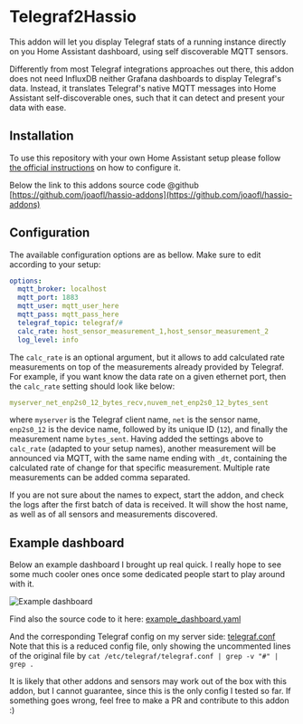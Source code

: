 # Telegraf2Hassio

This addon will let you display Telegraf stats of a running instance directly on you Home Assistant dashboard, using self discoverable MQTT sensors.

Differently from most Telegraf integrations approaches out there, this addon does not need InfluxDB neither Grafana dashboards to display Telegraf's data.
Instead, it translates Telegraf's native MQTT messages into Home Assistant self-discoverable ones, such that it can detect and present your data with ease.

## Installation

To use this repository with your own Home Assistant setup please follow [the official instructions](https://www.home-assistant.io/common-tasks/supervised/#installing-third-party-add-ons) on how to configure it.

Below the link to this addons source code @github [https://github.com/joaofl/hassio-addons](https://github.com/joaofl/hassio-addons)

## Configuration

The available configuration options are as bellow. Make sure to edit
according to your setup:

```yaml
options:
  mqtt_broker: localhost
  mqtt_port: 1883
  mqtt_user: mqtt_user_here
  mqtt_pass: mqtt_pass_here
  telegraf_topic: telegraf/#
  calc_rate: host_sensor_measurement_1,host_sensor_measurement_2
  log_level: info
```

The `calc_rate` is an optional argument, but it allows to add calculated rate measurements on top of the measurements already provided by Telegraf.
For example, if you want know the data rate on a given ethernet port, then the `calc_rate` setting should look like below: 

```yaml
myserver_net_enp2s0_12_bytes_recv,nuvem_net_enp2s0_12_bytes_sent
```
where `myserver` is the Telegraf client name, `net` is the sensor name, `enp2s0_12` is the device name, followed by its unique ID (`12`), and finally the measurement name `bytes_sent`.
Having added the settings above to `calc_rate` (adapted to your setup names), another measurement will be announced via MQTT, with the same name ending with `_dt`, containing the calculated rate of change for that specific measurement. 
Multiple rate measurements can be added comma separated.

If you are not sure about the names to expect, start the addon, and check the logs after the first batch of data is received. It will show the host name, as well as of all sensors and measurements discovered.

## Example dashboard

Below an example dashboard I brought up real quick. I really hope to see some much cooler ones once some dedicated people start to play around with it.

![Example dashboard](https://github.com/joaofl/hassio-addons/blob/master/telegraf2hassio/resources/dashboard-example.png)

Find also the source code to it here: [example_dashboard.yaml](https://github.com/joaofl/hassio-addons/blob/master/telegraf2hassio/resources/example_dashboard.yaml)

And the corresponding Telegraf config on my server side: [telegraf.conf](https://github.com/joaofl/hassio-addons/blob/master/telegraf2hassio/resources/telegraf.conf)
Note that this is a reduced config file, only showing the uncommented lines of the original file by `cat /etc/telegraf/telegraf.conf | grep -v "#" | grep .`

It is likely that other addons and sensors may work out of the box with this addon, but I cannot guarantee, since this is the only config I tested so far. If something goes wrong, feel free to make a PR and contribute to this addon :)